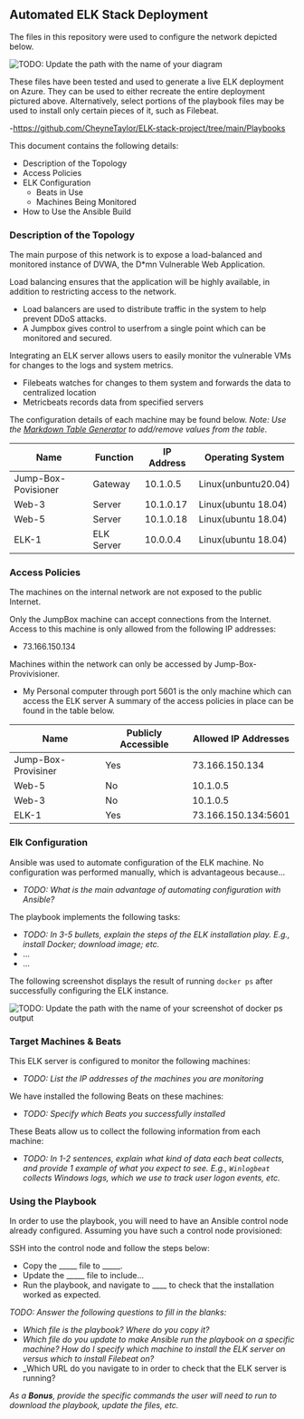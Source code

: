 ## Automated ELK Stack Deployment

The files in this repository were used to configure the network depicted below.

![TODO: Update the path with the name of your diagram](Images/diagram_filename.png)

These files have been tested and used to generate a live ELK deployment on Azure. They can be used to either recreate the entire deployment pictured above. Alternatively, select portions of the playbook files may be used to install only certain pieces of it, such as Filebeat.

  -https://github.com/CheyneTaylor/ELK-stack-project/tree/main/Playbooks

This document contains the following details:
- Description of the Topology
- Access Policies
- ELK Configuration
  - Beats in Use
  - Machines Being Monitored
- How to Use the Ansible Build


### Description of the Topology

The main purpose of this network is to expose a load-balanced and monitored instance of DVWA, the D*mn Vulnerable Web Application.

Load balancing ensures that the application will be highly available, in addition to restricting access to the network.
- Load balancers are used to distribute traffic in the system to help prevent DDoS attacks.
- A Jumpbox gives control to userfrom a single point which can be monitored and secured.

Integrating an ELK server allows users to easily monitor the vulnerable VMs for changes to the logs and system metrics.
- Filebeats watches for changes to them system and forwards the data to centralized location
- Metricbeats records data from specified servers

The configuration details of each machine may be found below.
_Note: Use the [Markdown Table Generator](http://www.tablesgenerator.com/markdown_tables) to add/remove values from the table_.

| Name     | Function | IP Address | Operating System |
|----------|----------|------------|------------------|
| Jump-Box-Povisioner | Gateway  | 10.1.0.5   | Linux(unbuntu20.04)            |
| Web-3     | Server         | 10.1.0.17           | Linux(ubuntu 18.04)                 |
| Web-5    |  Server        |  10.1.0.18          |         Linux(ubuntu 18.04)         |
| ELK-1     | ELK Server         | 10.0.0.4           |         Linux(ubuntu 18.04)         |

### Access Policies

The machines on the internal network are not exposed to the public Internet. 

Only the JumpBox machine can accept connections from the Internet. Access to this machine is only allowed from the following IP addresses:
- 73.166.150.134

Machines within the network can only be accessed by Jump-Box-Provivisioner.
- My Personal computer through port 5601 is the only machine which can access the ELK server
A summary of the access policies in place can be found in the table below.

| Name     | Publicly Accessible | Allowed IP Addresses |
|----------|---------------------|----------------------|
| Jump-Box-Provisiner | Yes              | 73.166.150.134   |
|   Web-5       |      No               |        10.1.0.5              |
|   Web-3       |     No                |                 10.1.0.5     |
| ELK-1 | Yes | 73.166.150.134:5601 |
### Elk Configuration

Ansible was used to automate configuration of the ELK machine. No configuration was performed manually, which is advantageous because...
- _TODO: What is the main advantage of automating configuration with Ansible?_

The playbook implements the following tasks:
- _TODO: In 3-5 bullets, explain the steps of the ELK installation play. E.g., install Docker; download image; etc._
- ...
- ...

The following screenshot displays the result of running `docker ps` after successfully configuring the ELK instance.

![TODO: Update the path with the name of your screenshot of docker ps output](Images/docker_ps_output.png)

### Target Machines & Beats
This ELK server is configured to monitor the following machines:
- _TODO: List the IP addresses of the machines you are monitoring_

We have installed the following Beats on these machines:
- _TODO: Specify which Beats you successfully installed_

These Beats allow us to collect the following information from each machine:
- _TODO: In 1-2 sentences, explain what kind of data each beat collects, and provide 1 example of what you expect to see. E.g., `Winlogbeat` collects Windows logs, which we use to track user logon events, etc._

### Using the Playbook
In order to use the playbook, you will need to have an Ansible control node already configured. Assuming you have such a control node provisioned: 

SSH into the control node and follow the steps below:
- Copy the _____ file to _____.
- Update the _____ file to include...
- Run the playbook, and navigate to ____ to check that the installation worked as expected.

_TODO: Answer the following questions to fill in the blanks:_
- _Which file is the playbook? Where do you copy it?_
- _Which file do you update to make Ansible run the playbook on a specific machine? How do I specify which machine to install the ELK server on versus which to install Filebeat on?_
- _Which URL do you navigate to in order to check that the ELK server is running?

_As a **Bonus**, provide the specific commands the user will need to run to download the playbook, update the files, etc._
